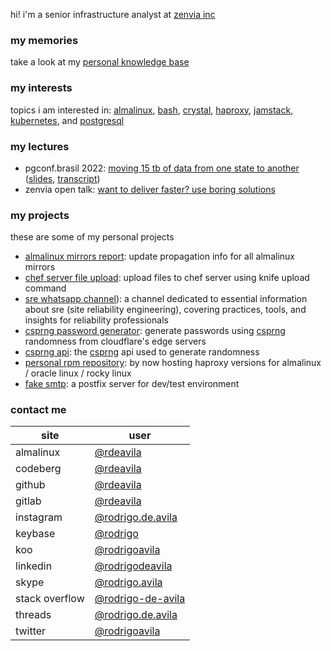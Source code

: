 hi! i'm a senior infrastructure analyst at [zenvia inc](https://www.zenvia.com)

### my memories

take a look at my [personal knowledge base](https://docs.rda.run)

### my interests

topics i am interested in: [almalinux](https://github.com/topics/almalinux),
[bash](https://github.com/topics/bash),
[crystal](https://github.com/topics/crystal),
[haproxy](https://github.com/topics/haproxy),
[jamstack](https://github.com/topics/jamstack),
[kubernetes](https://github.com/topics/kubernetes), and
[postgresql](https://github.com/topics/postgresql)

### my lectures

* pgconf.brasil 2022: [moving 15 tb of data from one state to
  another](https://l.rda.run/pgconf-brasil-2022-video)
  ([slides](https://l.rda.run/pgconf-brasil-2022-slides),
  [transcript](https://l.rda.run/pgconf-brasil-2022-transcript))
* zenvia open talk: [want to deliver faster? use boring
  solutions](https://l.rda.run/use-boring-solutions-slides)

### my projects

these are some of my personal projects

* [almalinux mirrors report](https://mirrors-report.rda.run): update propagation info for all almalinux mirrors
* [chef server file upload](https://github.com/rdeavila/chef-server-file-upload): 
  upload files to chef server using knife upload command
* [sre whatsapp channel](https://whatsapp.com/channel/0029Va5hwwNEgGfRIzTj653v)): 
  a channel dedicated to essential information about sre (site reliability engineering), covering practices, tools, and insights for reliability professionals
* [csprng password generator](https://chrome.google.com/webstore/detail/csprng-password-generator/deahmndfficmofchljfigkikokaameag): 
  generate passwords using [csprng](https://en.wikipedia.org/wiki/Cryptographically_secure_pseudorandom_number_generator) randomness from cloudflare's edge servers
* [csprng api](https://csprng.rda.run): the [csprng](https://en.wikipedia.org/wiki/Cryptographically_secure_pseudorandom_number_generator) api used to generate randomness
* [personal rpm repository](https://repo.rda.run): by now hosting haproxy
  versions for almalinux / oracle linux / rocky linux
* [fake smtp](https://github.com/rdeavila/fake-smtp): a postfix server for dev/test environment

### contact me

| site           | user                                                              |
| -------------- | ----------------------------------------------------------------- |
| almalinux      | [@rdeavila](https://git.almalinux.org/rdeavila)                   |
| codeberg       | [@rdeavila](https://codeberg.org/rdeavila)                        |
| github         | [@rdeavila](https://github.com/rdeavila)                          |
| gitlab         | [@rdeavila](https://gitlab.com/rdeavila)                          |
| instagram      | [@rodrigo.de.avila](https://instagram.com/rodrigo.de.avila)       |
| keybase        | [@rodrigo](https://keybase.io/rodrigo)                            |
| koo            | [@rodrigoavila](https://www.kooapp.com/profile/RodrigoAvila)      |
| linkedin       | [@rodrigodeavila](https://www.linkedin.com/in/rodrigodeavila)     |
| skype          | [@rodrigo.avila](skype:rodrigo.avila)                             |
| stack overflow | [@rodrigo-de-avila](https://stackoverflow.com/users/2788008/rodrigo-de-avila) |
| threads        | [@rodrigo.de.avila](https://www.threads.net/@rodrigo.de.avila)    |
| twitter        | [@rodrigoavila](https://twitter.com/RodrigoAvila)                 |

